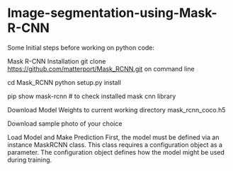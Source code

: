 # Image-segmentation-using-Mask-R-CNN

Some Initial steps before working on python code:

Mask R-CNN Installation
git clone https://github.com/matterport/Mask_RCNN.git    on command line

cd Mask_RCNN
python setup.py install

pip show mask-rcnn     # to check installed mask cnn library

Download Model Weights to current working directory
mask_rcnn_coco.h5

Download sample photo of your choice

Load Model and Make Prediction
First, the model must be defined via an instance MaskRCNN class.
This class requires a configuration object as a parameter. The configuration object defines how the model might be used during training.
